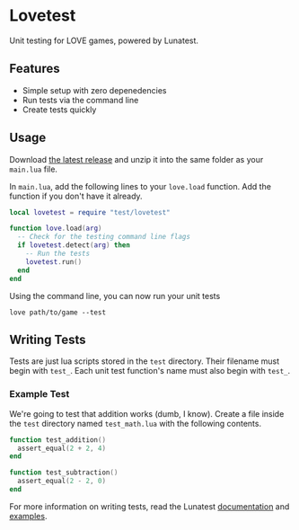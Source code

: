 # Lovetest

Unit testing for LOVE games, powered by Lunatest.

## Features

- Simple setup with zero depenedencies
- Run tests via the command line
- Create tests quickly

## Usage

Download [the latest release][rel] and unzip it into the same folder as your
`main.lua` file.

In `main.lua`, add the following lines to your `love.load` function. Add the
function if you don't have it already.

```lua
local lovetest = require "test/lovetest"

function love.load(arg)
  -- Check for the testing command line flags
  if lovetest.detect(arg) then
    -- Run the tests
    lovetest.run()
  end
end
```

Using the command line, you can now run your unit tests

    love path/to/game --test

## Writing Tests

Tests are just lua scripts stored in the `test` directory. Their filename must
begin with `test_`. Each unit test function's name must also begin with `test_`.

### Example Test

We're going to test that addition works (dumb, I know). Create a file inside
the `test` directory named `test_math.lua` with the following contents.

```lua
function test_addition() 
  assert_equal(2 + 2, 4)
end

function test_subtraction()
  assert_equal(2 - 2, 0)
end
```

For more information on writing tests, read the Lunatest [documentation][doc]
and [examples][exa].

[doc]: https://github.com/silentbicycle/lunatest
[exa]: https://github.com/silentbicycle/lunatest/blob/master/test.lua
[rel]: https://github.com/hawkthorne/lovetest/releases/download/v0.1.0/lovetest-0.1.0.zip
